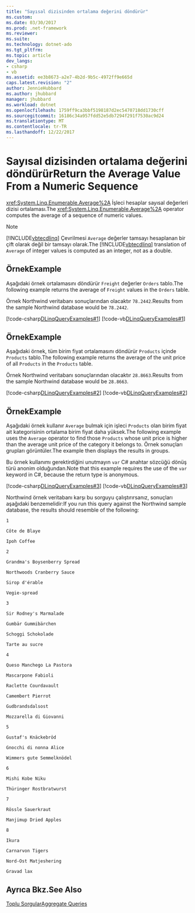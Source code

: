 ```yaml
---
title: "Sayısal dizisinden ortalama değerini döndürür"
ms.custom: 
ms.date: 03/30/2017
ms.prod: .net-framework
ms.reviewer: 
ms.suite: 
ms.technology: dotnet-ado
ms.tgt_pltfrm: 
ms.topic: article
dev_langs:
- csharp
- vb
ms.assetid: ee3b8673-a2e7-4b2d-9b5c-4972ff9e665d
caps.latest.revision: "2"
author: JennieHubbard
ms.author: jhubbard
manager: jhubbard
ms.workload: dotnet
ms.openlocfilehash: 1759ff9ca3bbf5198187d2ec5470718dd1730cff
ms.sourcegitcommit: 16186c34a957fdd52e5db7294f291f7530ac9d24
ms.translationtype: MT
ms.contentlocale: tr-TR
ms.lasthandoff: 12/22/2017
---
```

# <a name="return-the-average-value-from-a-numeric-sequence"></a><span data-ttu-id="7e0a9-102">Sayısal dizisinden ortalama değerini döndürür</span><span class="sxs-lookup"><span data-stu-id="7e0a9-102">Return the Average Value From a Numeric Sequence</span></span>
<span data-ttu-id="7e0a9-103"><xref:System.Linq.Enumerable.Average%2A> İşleci hesaplar sayısal değerleri dizisi ortalaması.</span><span class="sxs-lookup"><span data-stu-id="7e0a9-103">The <xref:System.Linq.Enumerable.Average%2A> operator computes the average of a sequence of numeric values.</span></span>  
  
> [!NOTE]
>  <span data-ttu-id="7e0a9-104">[!INCLUDE[vbtecdlinq](../../../../../../includes/vbtecdlinq-md.md)] Çevrilmesi `Average` değerler tamsayı hesaplanan bir çift olarak değil bir tamsayı olarak.</span><span class="sxs-lookup"><span data-stu-id="7e0a9-104">The [!INCLUDE[vbtecdlinq](../../../../../../includes/vbtecdlinq-md.md)] translation of `Average` of integer values is computed as an integer, not as a double.</span></span>  
  
## <a name="example"></a><span data-ttu-id="7e0a9-105">Örnek</span><span class="sxs-lookup"><span data-stu-id="7e0a9-105">Example</span></span>  
 <span data-ttu-id="7e0a9-106">Aşağıdaki örnek ortalamasını döndürür `Freight` değerler `Orders` tablo.</span><span class="sxs-lookup"><span data-stu-id="7e0a9-106">The following example returns the average of `Freight` values in the `Orders` table.</span></span>  
  
 <span data-ttu-id="7e0a9-107">Örnek Northwind veritabanı sonuçlarından olacaktır `78.2442`.</span><span class="sxs-lookup"><span data-stu-id="7e0a9-107">Results from the sample Northwind database would be `78.2442`.</span></span>  
  
 [!code-csharp[DLinqQueryExamples#1](../../../../../../samples/snippets/csharp/VS_Snippets_Data/DLinqQueryExamples/cs/Program.cs#1)]
 [!code-vb[DLinqQueryExamples#1](../../../../../../samples/snippets/visualbasic/VS_Snippets_Data/DLinqQueryExamples/vb/Module1.vb#1)]  
  
## <a name="example"></a><span data-ttu-id="7e0a9-108">Örnek</span><span class="sxs-lookup"><span data-stu-id="7e0a9-108">Example</span></span>  
 <span data-ttu-id="7e0a9-109">Aşağıdaki örnek, tüm birim fiyat ortalamasını döndürür `Products` içinde `Products` tablo.</span><span class="sxs-lookup"><span data-stu-id="7e0a9-109">The following example returns the average of the unit price of all `Products` in the `Products` table.</span></span>  
  
 <span data-ttu-id="7e0a9-110">Örnek Northwind veritabanı sonuçlarından olacaktır `28.8663`.</span><span class="sxs-lookup"><span data-stu-id="7e0a9-110">Results from the sample Northwind database would be `28.8663`.</span></span>  
  
 [!code-csharp[DLinqQueryExamples#2](../../../../../../samples/snippets/csharp/VS_Snippets_Data/DLinqQueryExamples/cs/Program.cs#2)]
 [!code-vb[DLinqQueryExamples#2](../../../../../../samples/snippets/visualbasic/VS_Snippets_Data/DLinqQueryExamples/vb/Module1.vb#2)]  
  
## <a name="example"></a><span data-ttu-id="7e0a9-111">Örnek</span><span class="sxs-lookup"><span data-stu-id="7e0a9-111">Example</span></span>  
 <span data-ttu-id="7e0a9-112">Aşağıdaki örnek kullanır `Average` bulmak için işleci `Products` olan birim fiyat ait kategorisinin ortalama birim fiyat daha yüksek.</span><span class="sxs-lookup"><span data-stu-id="7e0a9-112">The following example uses the `Average` operator to find those `Products` whose unit price is higher than the average unit price of the category it belongs to.</span></span> <span data-ttu-id="7e0a9-113">Örnek sonuçları grupları görüntüler.</span><span class="sxs-lookup"><span data-stu-id="7e0a9-113">The example then displays the results in groups.</span></span>  
  
 <span data-ttu-id="7e0a9-114">Bu örnek kullanımı gerektirdiğini unutmayın `var` C# anahtar sözcüğü dönüş türü anonim olduğundan.</span><span class="sxs-lookup"><span data-stu-id="7e0a9-114">Note that this example requires the use of the `var` keyword in C#, because the return type is anonymous.</span></span>  
  
 [!code-csharp[DLinqQueryExamples#3](../../../../../../samples/snippets/csharp/VS_Snippets_Data/DLinqQueryExamples/cs/Program.cs#3)]
 [!code-vb[DLinqQueryExamples#3](../../../../../../samples/snippets/visualbasic/VS_Snippets_Data/DLinqQueryExamples/vb/Module1.vb#3)]  
  
 <span data-ttu-id="7e0a9-115">Northwind örnek veritabanı karşı bu sorguyu çalıştırırsanız, sonuçları aşağıdaki benzemelidir:</span><span class="sxs-lookup"><span data-stu-id="7e0a9-115">If you run this query against the Northwind sample database, the results should resemble of the following:</span></span>  
  
 `1`  
  
 `Côte de Blaye`  
  
 `Ipoh Coffee`  
  
 `2`  
  
 `Grandma's Boysenberry Spread`  
  
 `Northwoods Cranberry Sauce`  
  
 `Sirop d'érable`  
  
 `Vegie-spread`  
  
 `3`  
  
 `Sir Rodney's Marmalade`  
  
 `Gumbär Gummibärchen`  
  
 `Schoggi Schokolade`  
  
 `Tarte au sucre`  
  
 `4`  
  
 `Queso Manchego La Pastora`  
  
 `Mascarpone Fabioli`  
  
 `Raclette Courdavault`  
  
 `Camembert Pierrot`  
  
 `Gudbrandsdalsost`  
  
 `Mozzarella di Giovanni`  
  
 `5`  
  
 `Gustaf's Knäckebröd`  
  
 `Gnocchi di nonna Alice`  
  
 `Wimmers gute Semmelknödel`  
  
 `6`  
  
 `Mishi Kobe Niku`  
  
 `Thüringer Rostbratwurst`  
  
 `7`  
  
 `Rössle Sauerkraut`  
  
 `Manjimup Dried Apples`  
  
 `8`  
  
 `Ikura`  
  
 `Carnarvon Tigers`  
  
 `Nord-Ost Matjeshering`  
  
 `Gravad lax`  
  
## <a name="see-also"></a><span data-ttu-id="7e0a9-116">Ayrıca Bkz.</span><span class="sxs-lookup"><span data-stu-id="7e0a9-116">See Also</span></span>  
 [<span data-ttu-id="7e0a9-117">Toplu Sorgular</span><span class="sxs-lookup"><span data-stu-id="7e0a9-117">Aggregate Queries</span></span>](../../../../../../docs/framework/data/adonet/sql/linq/aggregate-queries.md)
